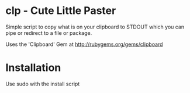 clp - Cute Little Paster
========================

Simple script to copy what is on your clipboard to STDOUT which 
you can pipe or redirect to a file or package.

Uses the 'Clipboard' Gem at http://rubygems.org/gems/clipboard

Installation
============

Use sudo with the install script
